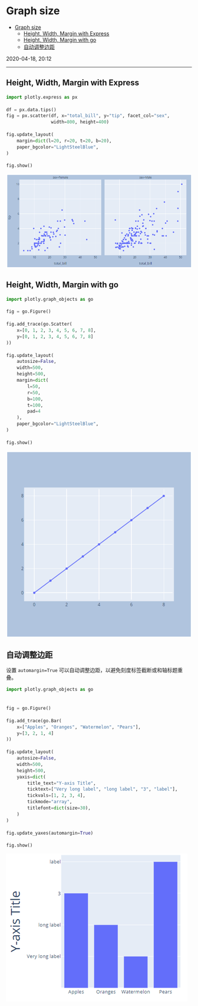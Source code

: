# Graph size

- [Graph size](#graph-size)
  - [Height, Width, Margin with Express](#height-width-margin-with-express)
  - [Height, Width, Margin with go](#height-width-margin-with-go)
  - [自动调整边距](#%e8%87%aa%e5%8a%a8%e8%b0%83%e6%95%b4%e8%be%b9%e8%b7%9d)

2020-04-18, 20:12
*** *

## Height, Width, Margin with Express

```py
import plotly.express as px

df = px.data.tips()
fig = px.scatter(df, x="total_bill", y="tip", facet_col="sex",
                 width=800, height=400)

fig.update_layout(
    margin=dict(l=20, r=20, t=20, b=20),
    paper_bgcolor="LightSteelBlue",
)

fig.show()
```

![scatter](images/2020-04-18-20-10-30.png)

## Height, Width, Margin with go

```py
import plotly.graph_objects as go

fig = go.Figure()

fig.add_trace(go.Scatter(
    x=[0, 1, 2, 3, 4, 5, 6, 7, 8],
    y=[0, 1, 2, 3, 4, 5, 6, 7, 8]
))

fig.update_layout(
    autosize=False,
    width=500,
    height=500,
    margin=dict(
        l=50,
        r=50,
        b=100,
        t=100,
        pad=4
    ),
    paper_bgcolor="LightSteelBlue",
)

fig.show()
```

![scatter](images/2020-04-18-20-11-41.png)

## 自动调整边距

设置 `automargin=True` 可以自动调整边距，以避免刻度标签截断或和轴标题重叠。

```py
import plotly.graph_objects as go


fig = go.Figure()

fig.add_trace(go.Bar(
    x=["Apples", "Oranges", "Watermelon", "Pears"],
    y=[3, 2, 1, 4]
))

fig.update_layout(
    autosize=False,
    width=500,
    height=500,
    yaxis=dict(
        title_text="Y-axis Title",
        ticktext=["Very long label", "long label", "3", "label"],
        tickvals=[1, 2, 3, 4],
        tickmode="array",
        titlefont=dict(size=30),
    )
)

fig.update_yaxes(automargin=True)

fig.show()
```

![bar](images/2020-04-18-21-08-22.png)
